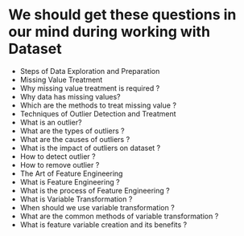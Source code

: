 # We should get these questions in our mind during working with Dataset


- Steps of Data Exploration and Preparation
- Missing Value Treatment
- Why missing value treatment is required ?
- Why data has missing values?
- Which are the methods to treat missing value ?
- Techniques of Outlier Detection and Treatment
- What is an outlier?
- What are the types of outliers ?
- What are the causes of outliers ?
- What is the impact of outliers on dataset ?
- How to detect outlier ?
- How to remove outlier ?
- The Art of Feature Engineering
- What is Feature Engineering ?
- What is the process of Feature Engineering ?
- What is Variable Transformation ?
- When should we use variable transformation ?
- What are the common methods of variable transformation ?
- What is feature variable creation and its benefits ?